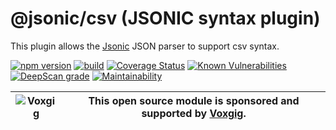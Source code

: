 # @jsonic/csv (JSONIC syntax plugin)

This plugin allows the [Jsonic](https://jsonic.senecajs.org) JSON
parser to support csv syntax.

[![npm version](https://img.shields.io/npm/v/@jsonic/csv.svg)](https://npmjs.com/package/@jsonic/csv)
[![build](https://github.com/jsonicjs/csv/actions/workflows/build.yml/badge.svg)](https://github.com/jsonicjs/csv/actions/workflows/build.yml)
[![Coverage Status](https://coveralls.io/repos/github/jsonicjs/csv/badge.svg?branch=main)](https://coveralls.io/github/jsonicjs/csv?branch=main)
[![Known Vulnerabilities](https://snyk.io/test/github/jsonicjs/csv/badge.svg)](https://snyk.io/test/github/jsonicjs/csv)
[![DeepScan grade](https://deepscan.io/api/teams/5016/projects/22466/branches/663906/badge/grade.svg)](https://deepscan.io/dashboard#view=project&tid=5016&pid=22466&bid=663906)
[![Maintainability](https://api.codeclimate.com/v1/badges/10e9bede600896c77ce8/maintainability)](https://codeclimate.com/github/jsonicjs/csv/maintainability)

| ![Voxgig](https://www.voxgig.com/res/img/vgt01r.png) | This open source module is sponsored and supported by [Voxgig](https://www.voxgig.com). |
| ---------------------------------------------------- | --------------------------------------------------------------------------------------- |







